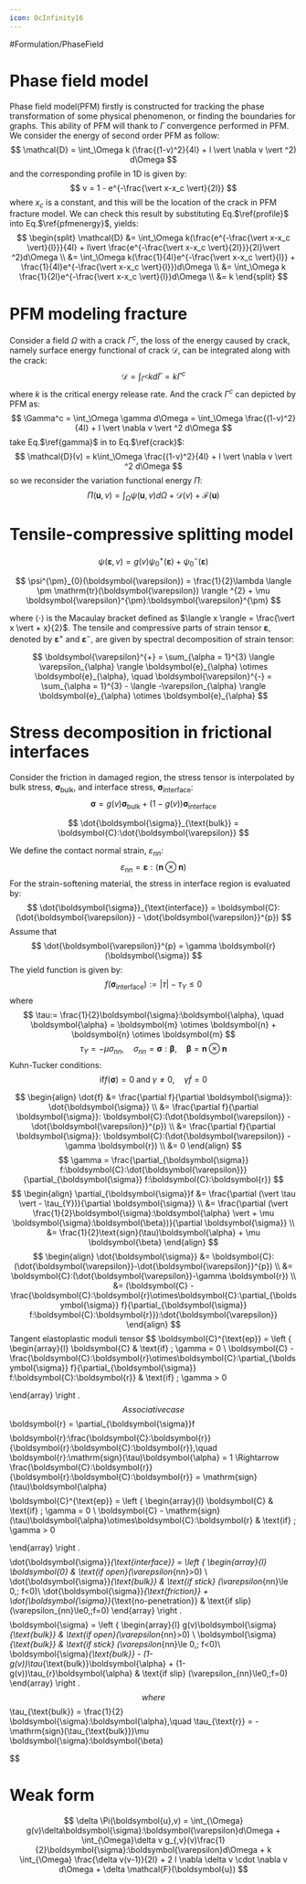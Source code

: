 ```yaml
---
icon: OcInfinity16
---
```


#Formulation/PhaseField
# Phase field model
Phase field model(PFM) firstly is constructed for tracking the phase transformation of some physical phenomenon, or finding the boundaries for graphs. This ability of PFM will thank to $\Gamma$ convergence performed in PFM. We consider the energy of second order PFM as follow:
$$
\mathcal{D} = \int_\Omega k (\frac{(1-v)^2}{4l} + l \vert \nabla v \vert ^2) d\Omega
$$
and the corresponding profile in 1D is given by:
$$
v = 1 - e^{-\frac{\vert x-x_c \vert}{2l}}
$$
where $x_c$ is a constant, and this will be the location of the crack in PFM fracture model. We can check this result by substituting Eq.$\ref{profile}$ into Eq.$\ref{pfmenergy}$, yields:
$$
\begin{split}
\mathcal{D} &= \int_\Omega k(\frac{e^{-\frac{\vert x-x_c \vert}{l}}}{4l} + l\vert \frac{e^{-\frac{\vert x-x_c \vert}{2l}}}{2l}\vert ^2)d\Omega \\
&= \int_\Omega k(\frac{1}{4l}e^{-\frac{\vert x-x_c \vert}{l}} + \frac{1}{4l}e^{-\frac{\vert x-x_c \vert}{l}})d\Omega \\
&= \int_\Omega k \frac{1}{2l}e^{-\frac{\vert x-x_c \vert}{l}}d\Omega \\
&= k
\end{split}
$$
# PFM modeling fracture
Consider a field $\Omega$ with a crack $\Gamma^c$, the loss of the energy caused by crack, namely surface energy functional of crack $\mathcal{D}$, can be integrated along with the crack:
$$
\mathcal{D} = \int_{\Gamma^c} k d\Gamma = k \Gamma^c
$$
where $k$ is the critical energy release rate. And the crack $\Gamma^c$ can depicted by PFM as:
$$
\Gamma^c = \int_\Omega \gamma d\Omega = \int_\Omega \frac{(1-v)^2}{4l} + l \vert \nabla v \vert ^2 d\Omega
$$
take Eq.$\ref{gamma}$ in to Eq.$\ref{crack}$:
$$
\mathcal{D}(v) = k\int_\Omega \frac{(1-v)^2}{4l} + l \vert \nabla v \vert ^2 d\Omega
$$
so we reconsider the variation functional energy $\Pi$:
$$
\Pi(\boldsymbol{u},v) = \int_\Omega \psi(\boldsymbol{u},v) d\Omega + \mathcal{D}(v) + \mathcal{F}(\boldsymbol{u})
$$
# Tensile-compressive splitting model
$$
\psi(\boldsymbol{\varepsilon},v) = g(v) \psi_{0}^{+}(\boldsymbol{\varepsilon}) + \psi_{0}^{-}(\boldsymbol{\varepsilon})
$$

$$
\psi^{\pm}_{0}(\boldsymbol{\varepsilon}) = \frac{1}{2}\lambda \langle \pm \mathrm{tr}(\boldsymbol{\varepsilon}) \rangle ^{2} + \mu \boldsymbol{\varepsilon}^{\pm}:\boldsymbol{\varepsilon}^{\pm}
$$

where $\langle \cdot \rangle$ is the Macaulay bracket defined as $\langle x \rangle = \frac{\vert x \vert + x}{2}$. The tensile and compressive parts of strain tensor $\boldsymbol{\varepsilon}$, denoted by $\boldsymbol{\varepsilon}^{+}$ and $\boldsymbol{\varepsilon}^{-}$, are given by spectral decomposition of strain tensor:

$$
\boldsymbol{\varepsilon}^{+} = \sum_{\alpha = 1}^{3} \langle \varepsilon_{\alpha} \rangle \boldsymbol{e}_{\alpha} \otimes \boldsymbol{e}_{\alpha}, \quad
\boldsymbol{\varepsilon}^{-} = \sum_{\alpha = 1}^{3} - \langle -\varepsilon_{\alpha} \rangle \boldsymbol{e}_{\alpha} \otimes \boldsymbol{e}_{\alpha}
$$

# Stress decomposition in frictional interfaces
Consider the friction in damaged region, the stress tensor is interpolated by bulk stress, $\boldsymbol{\sigma}_{\text{bulk}}$, and interface stress, $\boldsymbol{\sigma}_{\text{interface}}$:
$$
\boldsymbol{\sigma} = g(v) \boldsymbol{\sigma}_{\text{bulk}} + (1-g(v))\boldsymbol{\sigma_{\text{interface}}}
$$

$$
\dot{\boldsymbol{\sigma}}_{\text{bulk}} = \boldsymbol{C}:\dot{\boldsymbol{\varepsilon}}
$$

We define the contact normal strain, $\varepsilon_{nn}$:
$$
\varepsilon_{nn} = \boldsymbol{\varepsilon}:(\boldsymbol{n}\otimes \boldsymbol{n})
$$
For the strain-softening material, the stress in interface region is evaluated by:
$$
\dot{\boldsymbol{\sigma}}_{\text{interface}} = \boldsymbol{C}:(\dot{\boldsymbol{\varepsilon}} - \dot{\boldsymbol{\varepsilon}}^{p})
$$
Assume that
$$
\dot{\boldsymbol{\varepsilon}}^{p} = \gamma \boldsymbol{r}(\boldsymbol{\sigma})
$$
The yield function is given by:
$$
f(\boldsymbol{\sigma}_{\text{interface}}):= \vert \tau \vert - \tau_{Y} \le 0
$$
where
$$
\tau:= \frac{1}{2}\boldsymbol{\sigma}:\boldsymbol{\alpha}, \quad \boldsymbol{\alpha} = \boldsymbol{m} \otimes \boldsymbol{n} + \boldsymbol{n} \otimes \boldsymbol{m}
$$
$$
\tau_{Y} = - \mu \sigma_{nn}, \quad \sigma_{nn} = \boldsymbol{\sigma}:\boldsymbol{\beta},\quad \boldsymbol{\beta} = \boldsymbol{n}\otimes \boldsymbol{n}
$$
Kuhn-Tucker conditions:
$$
\text{if} f(\boldsymbol{\sigma}) = 0\; \text{and} \; \gamma \ne 0, \quad
\gamma \dot{f} = 0
$$

$$
\begin{align}
    \dot{f} &= \frac{\partial f}{\partial \boldsymbol{\sigma}}: \dot{\boldsymbol{\sigma}} \\
      &= \frac{\partial f}{\partial \boldsymbol{\sigma}}: \boldsymbol{C}:(\dot{\boldsymbol{\varepsilon}} - \dot{\boldsymbol{\varepsilon}}^{p}) \\
      &= \frac{\partial f}{\partial \boldsymbol{\sigma}}: \boldsymbol{C}:(\dot{\boldsymbol{\varepsilon}} - \gamma \boldsymbol{r}) \\
      &= 0
\end{align}
$$
$$
\gamma = \frac{\partial_{\boldsymbol{\sigma}} f:\boldsymbol{C}:\dot{\boldsymbol{\varepsilon}}}{\partial_{\boldsymbol{\sigma}} f:\boldsymbol{C}:\boldsymbol{r}}
$$
$$
\begin{align}
    \partial_{\boldsymbol{\sigma}}f &= \frac{\partial (\vert \tau \vert - \tau_{Y})}{\partial \boldsymbol{\sigma}} \\
           &= \frac{\partial (\vert \frac{1}{2}\boldsymbol{\sigma}:\boldsymbol{\alpha} \vert + \mu \boldsymbol{\sigma}:\boldsymbol{\beta})}{\partial \boldsymbol{\sigma}} \\
           &= \frac{1}{2}\text{sign}(\tau)\boldsymbol{\alpha} + \mu \boldsymbol{\beta}
\end{align}
$$
$$
\begin{align}
    \dot{\boldsymbol{\sigma}} &= \boldsymbol{C}:(\dot{\boldsymbol{\varepsilon}}-\dot{\boldsymbol{\varepsilon}}^{p}) \\
            &= \boldsymbol{C}:(\dot{\boldsymbol{\varepsilon}}-\gamma \boldsymbol{r}) \\
            &= (\boldsymbol{C} - \frac{\boldsymbol{C}:\boldsymbol{r}\otimes\boldsymbol{C}:\partial_{\boldsymbol{\sigma}} f}{\partial_{\boldsymbol{\sigma}} f:\boldsymbol{C}:\boldsymbol{r}}):\dot{\boldsymbol{\varepsilon}}
\end{align}
$$
Tangent elastoplastic moduli tensor
$$
\boldsymbol{C}^{\text{ep}} = \left \{
\begin{array}{l}
    \boldsymbol{C} & \text{if} \; \gamma = 0 \\
    \boldsymbol{C} - \frac{\boldsymbol{C}:\boldsymbol{r}\otimes\boldsymbol{C}:\partial_{\boldsymbol{\sigma}} f}{\partial_{\boldsymbol{\sigma}} f:\boldsymbol{C}:\boldsymbol{r}} & \text{if} \; \gamma > 0
    
\end{array}
\right .
$$
Associative case
$$
\boldsymbol{r} = \partial_{\boldsymbol{\sigma}}f
$$
$$
\boldsymbol{r}:\frac{\boldsymbol{C}:\boldsymbol{r}}{\boldsymbol{r}:\boldsymbol{C}:\boldsymbol{r}},\quad \boldsymbol{r}:\mathrm{sign}(\tau)\boldsymbol{\alpha} = 1 \Rightarrow \frac{\boldsymbol{C}:\boldsymbol{r}}{\boldsymbol{r}:\boldsymbol{C}:\boldsymbol{r}} = \mathrm{sign}(\tau)\boldsymbol{\alpha}
$$
$$
\boldsymbol{C}^{\text{ep}} = \left \{
\begin{array}{l}
    \boldsymbol{C} & \text{if} \; \gamma = 0 \\
    \boldsymbol{C} - \mathrm{sign}(\tau)\boldsymbol{\alpha}\otimes\boldsymbol{C}:\boldsymbol{r} & \text{if} \; \gamma > 0
    
\end{array}
\right .
$$
$$
\dot{\boldsymbol{\sigma}}_{\text{interface}} = \left \{
    \begin{array}{l}
    \boldsymbol{0} & \text{if open}(\varepsilon_{nn}>0) \\
    \dot{\boldsymbol{\sigma}}_{\text{bulk}} & \text{if stick} (\varepsilon_{nn}\le 0,\; f<0)\\
    \dot{\boldsymbol{\sigma}}_{\text{friction}} + \dot{\boldsymbol{\sigma}}_{\text{no-penetration}} & \text{if slip} (\varepsilon_{nn}\le0,\;f=0)
    \end{array}
\right .
$$
$$
\boldsymbol{\sigma} = \left \{
    \begin{array}{l}
    g(v)\boldsymbol{\sigma}_{\text{bulk}} & \text{if open}(\varepsilon_{nn}>0) \\
    \boldsymbol{\sigma}_{\text{bulk}} & \text{if stick} (\varepsilon_{nn}\le 0,\; f<0)\\
    \boldsymbol{\sigma}_{\text{bulk}} - (1-g(v))\tau_{\text{bulk}}\boldsymbol{\alpha} + (1-g(v))\tau_{r}\boldsymbol{\alpha} & \text{if slip} (\varepsilon_{nn}\le0,\;f=0)
    \end{array}
\right .
$$
where
$$
\tau_{\text{bulk}} = \frac{1}{2} \boldsymbol{\sigma}:\boldsymbol{\alpha},\quad \tau_{\text{r}} = - \mathrm{sign}(\tau_{\text{bulk}})\mu \boldsymbol{\sigma}:\boldsymbol{\beta}

$$
# Weak form
$$
\delta \Pi(\boldsymbol{u},v) = \int_{\Omega} g(v)\delta\boldsymbol{\sigma}:\boldsymbol{\varepsilon}d\Omega + \int_{\Omega}\delta v g_{,v}(v)\frac{1}{2}\boldsymbol{\sigma}:\boldsymbol{\varepsilon}d\Omega + k \int_{\Omega} \frac{\delta v(v-1)}{2l} + 2 l \nabla \delta v \cdot \nabla v d\Omega + \delta \mathcal{F}(\boldsymbol{u})
$$

